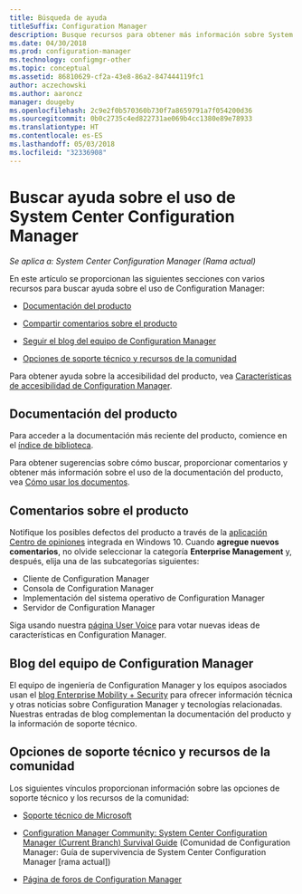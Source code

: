```yaml
---
title: Búsqueda de ayuda
titleSuffix: Configuration Manager
description: Busque recursos para obtener más información sobre System Center Configuration Manager.
ms.date: 04/30/2018
ms.prod: configuration-manager
ms.technology: configmgr-other
ms.topic: conceptual
ms.assetid: 86810629-cf2a-43e8-86a2-847444119fc1
author: aczechowski
ms.author: aaroncz
manager: dougeby
ms.openlocfilehash: 2c9e2f0b570360b730f7a8659791a7f054200d36
ms.sourcegitcommit: 0b0c2735c4ed822731ae069b4cc1380e89e78933
ms.translationtype: HT
ms.contentlocale: es-ES
ms.lasthandoff: 05/03/2018
ms.locfileid: "32336908"
---
```

# <a name="find-help-for-using-system-center-configuration-manager"></a>Buscar ayuda sobre el uso de System Center Configuration Manager

*Se aplica a: System Center Configuration Manager (Rama actual)*

En este artículo se proporcionan las siguientes secciones con varios recursos para buscar ayuda sobre el uso de Configuration Manager:  

- [Documentación del producto](#bkmk_Info)  

- [Compartir comentarios sobre el producto](#product-feedback)  

- [Seguir el blog del equipo de Configuration Manager](#BKMK_ProductGroupBlog)  

- [Opciones de soporte técnico y recursos de la comunidad](#BKMK_SupportOptions)  

Para obtener ayuda sobre la accesibilidad del producto, vea [Características de accesibilidad de Configuration Manager](../../core/understand/accessibility-features.md).  


##  <a name="bkmk_Info"></a> Documentación del producto  

Para acceder a la documentación más reciente del producto, comience en el [índice de biblioteca](https://docs.microsoft.com/sccm/).  

<a name="BKMK_SearchTips"></a>  

Para obtener sugerencias sobre cómo buscar, proporcionar comentarios y obtener más información sobre el uso de la documentación del producto, vea [Cómo usar los documentos](/sccm/core/understand/use-docs).  



## <a name="product-feedback"></a>Comentarios sobre el producto
Notifique los posibles defectos del producto a través de la [aplicación Centro de opiniones](https://support.microsoft.com/help/4021566/windows-10-send-feedback-to-microsoft-with-feedback-hub-app) integrada en Windows 10. Cuando **agregue nuevos comentarios**, no olvide seleccionar la categoría **Enterprise Management** y, después, elija una de las subcategorías siguientes:
 - Cliente de Configuration Manager
 - Consola de Configuration Manager
 - Implementación del sistema operativo de Configuration Manager
 - Servidor de Configuration Manager

Siga usando nuestra [página User Voice](http://configurationmanager.uservoice.com/) para votar nuevas ideas de características en Configuration Manager.


##  <a name="BKMK_ProductGroupBlog"></a> Blog del equipo de Configuration Manager  
 El equipo de ingeniería de Configuration Manager y los equipos asociados usan el [blog Enterprise Mobility + Security](https://cloudblogs.microsoft.com/enterprisemobility/?product=system-center-configuration-manager) para ofrecer información técnica y otras noticias sobre Configuration Manager y tecnologías relacionadas. Nuestras entradas de blog complementan la documentación del producto y la información de soporte técnico.  


##  <a name="BKMK_SupportOptions"></a> Opciones de soporte técnico y recursos de la comunidad  
 Los siguientes vínculos proporcionan información sobre las opciones de soporte técnico y los recursos de la comunidad:  

-   [Soporte técnico de Microsoft](http://go.microsoft.com/fwlink/?LinkId=243064)  

-   [Configuration Manager Community: System Center Configuration Manager (Current Branch) Survival Guide](http://social.technet.microsoft.com/wiki/contents/articles/33035.system-center-configuration-manager-current-branch-survival-guide.aspx ) (Comunidad de Configuration Manager: Guía de supervivencia de System Center Configuration Manager [rama actual])  

-   [Página de foros de Configuration Manager](https://social.technet.microsoft.com/Forums/en-US/home?category=ConfigMgrCB)  
    <!-- NOTE: the above URL requires "en-US" for the category to work -->